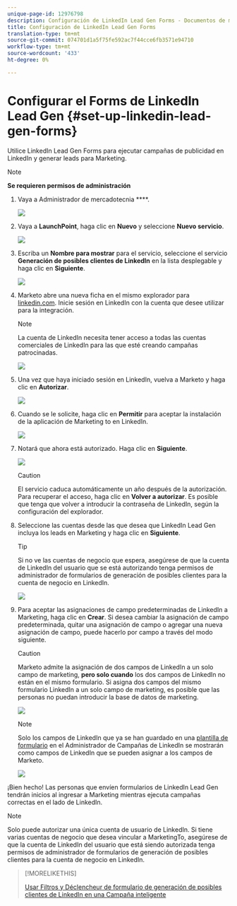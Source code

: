 ```yaml
---
unique-page-id: 12976798
description: Configuración de LinkedIn Lead Gen Forms - Documentos de marketing - Documentación del producto
title: Configuración de LinkedIn Lead Gen Forms
translation-type: tm+mt
source-git-commit: 074701d1a5f75fe592ac7f44cce6fb3571e94710
workflow-type: tm+mt
source-wordcount: '433'
ht-degree: 0%

---
```



# Configurar el Forms de LinkedIn Lead Gen {#set-up-linkedin-lead-gen-forms}

Utilice LinkedIn Lead Gen Forms para ejecutar campañas de publicidad en LinkedIn y generar leads para Marketing.

>[!NOTE]
>
>**Se requieren permisos de administración**

1. Vaya a Administrador de mercadotecnia ****.

   ![](assets/image2016-11-29-10-3a50-3a29.png)

1. Vaya a **LaunchPoint**, haga clic en **Nuevo** y seleccione **Nuevo servicio**.

   ![](assets/image2016-11-29-10-3a51-3a11.png)

1. Escriba un **Nombre para mostrar** para el servicio, seleccione el servicio **Generación de posibles clientes de LinkedIn** en la lista desplegable y haga clic en **Siguiente**.

   ![](assets/linkedin-lead-gen.png)

1. Marketo abre una nueva ficha en el mismo explorador para [linkedin.com](https://www.linkedin.com). Inicie sesión en LinkedIn con la cuenta que desee utilizar para la integración.

   >[!NOTE]
   >
   >La cuenta de LinkedIn necesita tener acceso a todas las cuentas comerciales de LinkedIn para las que esté creando campañas patrocinadas.

   ![](assets/linkedin-login.png)

1. Una vez que haya iniciado sesión en LinkedIn, vuelva a Marketo y haga clic en **Autorizar**.

   ![](assets/linkedin-lead-gen-authorize.png)

1. Cuando se le solicite, haga clic en **Permitir** para aceptar la instalación de la aplicación de Marketing to en LinkedIn.

   ![](assets/linkedin-marketo-allow.png)

1. Notará que ahora está autorizado. Haga clic en **Siguiente**.

   ![](assets/image2017-9-28-7-3a55-3a14.png)

   >[!CAUTION]
   >
   >El servicio caduca automáticamente un año después de la autorización. Para recuperar el acceso, haga clic en **Volver a autorizar**. Es posible que tenga que volver a introducir la contraseña de LinkedIn, según la configuración del explorador.

1. Seleccione las cuentas desde las que desea que LinkedIn Lead Gen incluya los leads en Marketing y haga clic en **Siguiente**.

   >[!TIP]
   >
   >Si no ve las cuentas de negocio que espera, asegúrese de que la cuenta de LinkedIn del usuario que se está autorizando tenga permisos de administrador de formularios de generación de posibles clientes para la cuenta de negocio en LinkedIn.

   ![](assets/linkedin-pages-to-capture.png)

1. Para aceptar las asignaciones de campo predeterminadas de LinkedIn a Marketing, haga clic en **Crear**. Si desea cambiar la asignación de campo predeterminada, quitar una asignación de campo o agregar una nueva asignación de campo, puede hacerlo por campo a través del modo siguiente.

   >[!CAUTION]
   >
   >Marketo admite la asignación de dos campos de LinkedIn a un solo campo de marketing, **pero solo cuando** los dos campos de LinkedIn no están en el mismo formulario. Si asigna dos campos del mismo formulario LinkedIn a un solo campo de marketing, es posible que las personas no puedan introducir la base de datos de marketing.

   ![](assets/linkedin-lead-gen-mapping.png)

   >[!NOTE]
   >
   >Solo los campos de LinkedIn que ya se han guardado en una [plantilla de formulario](https://www.linkedin.com/help/lms/answer/79634) en el Administrador de Campañas de LinkedIn se mostrarán como campos de LinkedIn que se pueden asignar a los campos de Marketo.

   ![](assets/linkedin-installed-services.png)

¡Bien hecho! Las personas que envíen formularios de LinkedIn Lead Gen tendrán inicios al ingresar a Marketing mientras ejecuta campañas correctas en el lado de LinkedIn.

>[!NOTE]
>
>Solo puede autorizar una única cuenta de usuario de LinkedIn. Si tiene varias cuentas de negocio que desea vincular a MarketingTo, asegúrese de que la cuenta de LinkedIn del usuario que está siendo autorizada tenga permisos de administrador de formularios de generación de posibles clientes para la cuenta de negocio en LinkedIn.

>[!MORELIKETHIS]
>
>[Usar Filtros y Déclencheur de formulario de generación de posibles clientes de LinkedIn en una Campaña inteligente](/help/marketo/product-docs/demand-generation/social/social-functions/use-linkedin-lead-gen-form-filters-and-triggers-in-a-smart-campaign.md)
